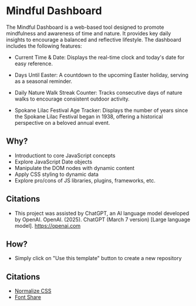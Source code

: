 # Mindful Dashboard
The Mindful Dashboard is a web-based tool designed to promote mindfulness and awareness of time and nature. It provides key daily insights to encourage a balanced and reflective lifestyle. The dashboard includes the following features:

- Current Time & Date: Displays the real-time clock and today's date for easy reference.

- Days Until Easter: A countdown to the upcoming Easter holiday, serving as a seasonal reminder.

- Daily Nature Walk Streak Counter: Tracks consecutive days of nature walks to encourage consistent outdoor activity.

- Spokane Lilac Festival Age Tracker: Displays the number of years since the Spokane Lilac Festival began in 1938, offering a historical perspective on a beloved annual event.

## Why? 
* Introductiont to core JavaScript concepts
* Explore JavaScript Date objects
* Manipulate the DOM nodes with dynamic content
* Apply CSS styling to dynamic data
* Explore pro/cons of JS libraries, plugins, frameworks, etc.

## Citations
* This project was assisted by ChatGPT, an AI language model developed by OpenAI.
  OpenAI. (2025). ChatGPT (March 7 version) [Large language model]. https://openai.com

## How?
* Simply click on "Use this template" button to create a new repository

## Citations
* [Normalize CSS](https://necolas.github.io/normalize.css/)
* [Font Share](https://www.fontshare.com/)


